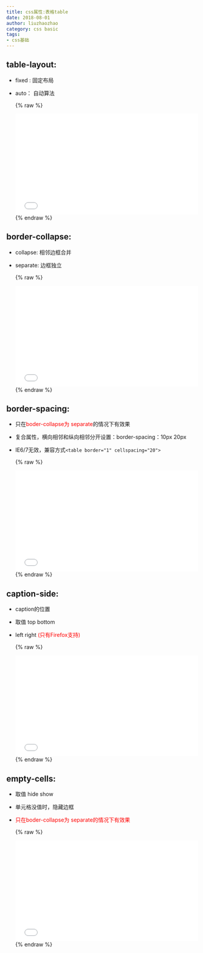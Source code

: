 ```yaml
---
title: css属性:表格table
date: 2018-08-01
author: liuzhaozhao
category: css basic
tags: 
- css基础
---
```


## table-layout:

* fixed  : 固定布局
* auto： 自动算法

   {% raw %}
  <iframe height='265' scrolling='no' title='table-layout' src='//codepen.io/liuzhaozhao/embed/zLWvQe/?height=265&theme-id=0&default-tab=html,result&embed-version=2' frameborder='no' allowtransparency='true' allowfullscreen='true' style='width: 100%;'>See the Pen <a href='https://codepen.io/liuzhaozhao/pen/zLWvQe/'>table-layout</a> by liuzhaozhao828 (<a href='https://codepen.io/liuzhaozhao'>@liuzhaozhao</a>) on <a href='https://codepen.io'>CodePen</a>.
  </iframe>
  {% endraw %}



## border-collapse:

* collapse:  相邻边框合并
* separate:  边框独立

   {% raw %}
  <iframe height='265' scrolling='no' title='border-collapse' src='//codepen.io/liuzhaozhao/embed/NBYxdY/?height=265&theme-id=0&default-tab=html,result&embed-version=2' frameborder='no' allowtransparency='true' allowfullscreen='true' style='width: 100%;'>See the Pen <a href='https://codepen.io/liuzhaozhao/pen/NBYxdY/'>border-collapse</a> by liuzhaozhao828 (<a href='https://codepen.io/liuzhaozhao'>@liuzhaozhao</a>) on <a href='https://codepen.io'>CodePen</a>.
  </iframe>
  {% endraw %}



## border-spacing:

* 只在<font color=#ff0000>boder-collapse为 separate</font>的情况下有效果
* 复合属性，横向相邻和纵向相邻分开设置：border-spacing：10px 20px
* IE6/7无效，兼容方式`<table border="1" cellspacing="20">`

   {% raw %}
  <iframe height='265' scrolling='no' title='border-spacing' src='//codepen.io/liuzhaozhao/embed/WKzrMg/?height=265&theme-id=0&default-tab=html,result&embed-version=2' frameborder='no' allowtransparency='true' allowfullscreen='true' style='width: 100%;'>See the Pen <a href='https://codepen.io/liuzhaozhao/pen/WKzrMg/'>border-spacing</a> by liuzhaozhao828 (<a href='https://codepen.io/liuzhaozhao'>@liuzhaozhao</a>) on <a href='https://codepen.io'>CodePen</a>.
  </iframe>
  {% endraw %}



## caption-side:

* caption的位置
* 取值 top bottom
* left right   <font color=#ff0000>(只有Firefox支持)</font>

   {% raw %}
  <iframe height='265' scrolling='no' title='caption-side' src='//codepen.io/liuzhaozhao/embed/OwvMov/?height=265&theme-id=0&default-tab=html,result&embed-version=2' frameborder='no' allowtransparency='true' allowfullscreen='true' style='width: 100%;'>See the Pen <a href='https://codepen.io/liuzhaozhao/pen/OwvMov/'>caption-side</a> by liuzhaozhao828 (<a href='https://codepen.io/liuzhaozhao'>@liuzhaozhao</a>) on <a href='https://codepen.io'>CodePen</a>.
  </iframe>
  {% endraw %}



## empty-cells:

* 取值  hide show
* 单元格没值时，隐藏边框
* <font color=#ff0000>只在boder-collapse为 separate的情况下有效果</font><br>

   {% raw %}
  <iframe height='265' scrolling='no' title='empty-cells' src='//codepen.io/liuzhaozhao/embed/LBdNRj/?height=265&theme-id=0&default-tab=html,result&embed-version=2' frameborder='no' allowtransparency='true' allowfullscreen='true' style='width: 100%;'>See the Pen <a href='https://codepen.io/liuzhaozhao/pen/LBdNRj/'>empty-cells</a> by liuzhaozhao828 (<a href='https://codepen.io/liuzhaozhao'>@liuzhaozhao</a>) on <a href='https://codepen.io'>CodePen</a>.
  </iframe>
  {% endraw %}






